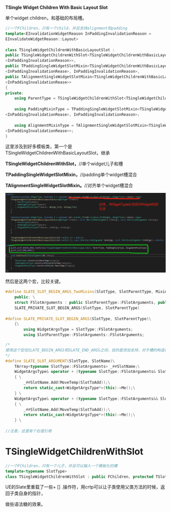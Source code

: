 **TSingle Widget Children With Basic Layout Slot**



单个widget children，和基础的布局槽。



```c++
//一个FChildren，只有一个child，并且支持alignment和padding
template<EInvalidationWidgetReason InPaddingInvalidationReason = 
EInvalidateWidgetReason::Layout>

class TSingleWidgetChildrenWithBasicLayoutSlot :
public TSingleWidgetChildrenWithSlot<TSingleWidgetChildrenWithBasicLayoutSlot
<InPaddingInvalidationReason>>,
public TPaddingSingleWidgetSlotMixin<TSingleWidgetChildrenWithBasicLayoutSlot
<InPaddingInvalidationRease>, InPaddingInvalidationReason>,
public TAlignmentSingleWidgetSlotMixin<TSingleWidgetChildrenWithBasicLayoutSlot
<InPaddingInvalidationRease>>
{
private:
    using ParentType = TSingleWidgetChildrenWithSlot<TSingleWidgetChildrenWithBasicLayoutSlot<InPaddingInvalidationReason>>;
    
    using PaddingMixinType = TPaddingSingleWidgetSlotMixin<TSingleWidgetChildrenWithBasicLayoutSlot
<InPaddingInvalidationRease>, InPaddingInvalidationReason>;
    
    using AlignmentMixinType = TAlignmentSingleWidgetSlotMixin<TSingleWidgetChildrenWithBasicLayoutSlot
<InPaddingInvalidationRease>>;
}
```



这里涉及到好多模板类，第一个是TSingleWidgetChildrenWithBasicLayoutSlot，继承

**TSingleWidgetChildrenWithSlot，**//单个widget儿子和槽

**TPaddingSingleWidgetSlotMixin，**//padding单个widget槽混合

**TAlignmentSingleWidgetSlotMixin。**//对齐单个widget槽混合



![](Image/TSingleWidgetChildrenWithBaseLayoutSlot/image-20221128003717871.png)

然后是这两个宏，比较关键。

```c++
#define SLATE_SLOT_BEGIN_ARGS_TwoMixins(SlotType, SlotParentType, Mixin1) \
	public: \
	struct FSlotArguments : public SlotParentType::FSlotArguments, public Mixin1::FSlotArgumentsMixin\
	SLATE_PRIVATE_SLOT_BEGIN_ARGS(SlotType, SlotParentType)

#define SLATE_PRIVATE_SLOT_BEGIN_ARGS(SlotType, SlotParentType)\
	{\
		using WidgetArgsType = SlotType::FSlotArguments;
		using SlotParentType::FSlotArguments::FSlotArguments;
```



```c++
/*
使用这个宏在SLATE_BEGIN_ARGS和SLATE_END_ARGS之间，目的是添加支持，对于槽的构造样式
*/
#define SLATE_SLOT_ARGUMENT(SlotType, SlotName)\
	TArray<typename SlotType::FSlotArguments> _##SlotName;\
	WidgetArgsType& operator + (typename SlotType::FSlotArguments& SlotToAdd) \
	{ \
		_##SlotName.Add(MoveTemp(SlotToAdd));\
		return static_cast<WidgetArgsType*>(this)->Me();\
	} \
	WidgetArgsType& operator + (typename SlotType::FSlotArguments&& SlotToAdd) \
	{ \
		_##SlotName.Add(MoveTemp(SlotToAdd));\
		return static_cast<WidgetArgsType*>(this)->Me();\
	} \

//注意，这里有个右值引用
```



# TSingleWidgetChildrenWithSlot

```c++
//一个FChildren，只有一个儿子，并且可以输入一个模板化的槽
template<typename SlotType>
class TSingleWidgetChildrenWithSlot : public FChildren, protected TSlotBase<SlotType>
```



UE的Slate里重载了一些+ [] .操作符，用crtp可以让子类使用父类方法的时候，返回子类自身的指针，

做些语法糖的效果。































